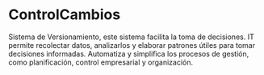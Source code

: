 # ControlCambios
Sistema de Versionamiento, este sistema facilita la toma de decisiones. IT permite recolectar datos, analizarlos y elaborar patrones útiles para tomar decisiones informadas. Automatiza y simplifica los procesos de gestión, como planificación, control empresarial y organización.
